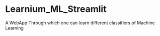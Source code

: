 # Learnium_ML_Streamlit 
A WebApp Through which one can learn different classifiers of Machine Learning
